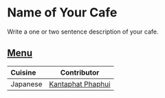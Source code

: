 # Name of Your Cafe

Write a one or two sentence description of your cafe.

## [Menu](menu.md)

| Cuisine  | Contributor                                         |
|:---------|-----------------------------------------------------|
| Japanese | [Kantaphat Phaphui](https://github.com/SmileyFaceZ) |
